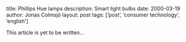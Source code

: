 title: Phillips Hue lamps
description: Smart light bulbs
date: 2000-03-19
author: Jonas Colmsjö
layout: post
tags: [’post’, ’consumer technology’, ’english']

This article is yet to be written...
